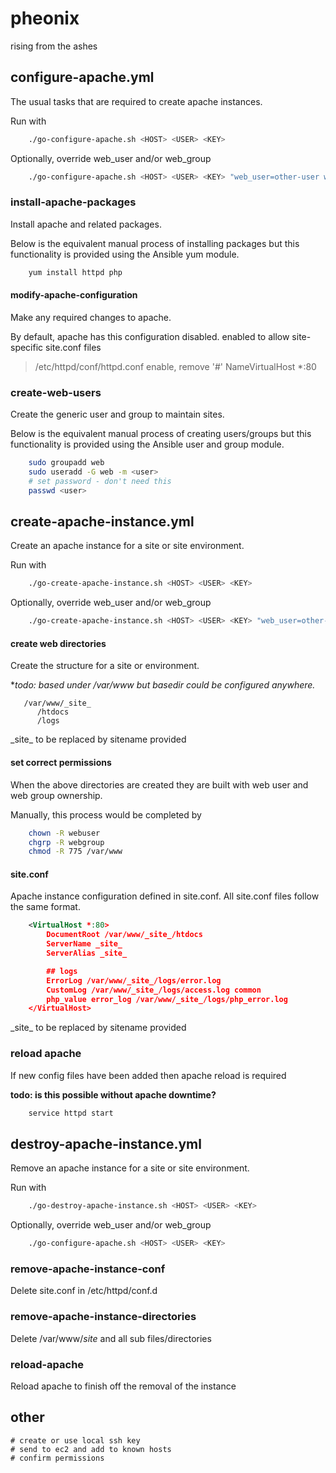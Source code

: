 pheonix
=======

rising from the ashes

## configure-apache.yml
The usual tasks that are required to create apache instances. 

Run with 
```bash
    ./go-configure-apache.sh <HOST> <USER> <KEY>
```

Optionally, override web_user and/or web_group
```bash
    ./go-configure-apache.sh <HOST> <USER> <KEY> "web_user=other-user web_group=other-group"
```

### install-apache-packages
Install apache and related packages.

Below is the equivalent manual process of installing packages but this functionality is provided using the Ansible yum module.

```bash
    yum install httpd php
```

#### modify-apache-configuration
Make any required changes to apache.

By default, apache has this configuration disabled. enabled to allow site-specific site.conf files

> /etc/httpd/conf/httpd.conf
> enable, remove '#'
> NameVirtualHost *:80

### create-web-users
Create the generic user and group to maintain sites.

Below is the equivalent manual process of creating users/groups but this functionality is provided using the Ansible user and group module. 

```bash
    sudo groupadd web
    sudo useradd -G web -m <user>
    # set password - don't need this 
    passwd <user>
```

## create-apache-instance.yml 
Create an apache instance for a site or site environment.

Run with 
```bash
    ./go-create-apache-instance.sh <HOST> <USER> <KEY>
```

Optionally, override web_user and/or web_group
```bash
    ./go-create-apache-instance.sh <HOST> <USER> <KEY> "web_user=other-user web_group=other-group"
```

#### create web directories
Create the structure for a site or environment. 

**todo: based under /var/www but basedir could be configured anywhere.*

```
   /var/www/_site_
      /htdocs
      /logs
```
\_site\_ to be replaced by sitename provided

#### set correct permissions
When the above directories are created they are built with web user and web group ownership.

Manually, this process would be completed by

```bash
    chown -R webuser
    chgrp -R webgroup
    chmod -R 775 /var/www
```

#### site.conf
Apache instance configuration defined in site.conf. All site.conf files follow the same format.

```xml
    <VirtualHost *:80>
        DocumentRoot /var/www/_site_/htdocs
        ServerName _site_
        ServerAlias _site_ 

        ## logs
        ErrorLog /var/www/_site_/logs/error.log
        CustomLog /var/www/_site_/logs/access.log common
        php_value error_log /var/www/_site_/logs/php_error.log
    </VirtualHost>
```

\_site\_  to be replaced by sitename provided

### reload apache
If new config files have been added then apache reload is required

**todo: is this possible without apache downtime?**

```bash
    service httpd start
```

## destroy-apache-instance.yml 
Remove an apache instance for a site or site environment.

Run with 
```bash
    ./go-destroy-apache-instance.sh <HOST> <USER> <KEY>
```

Optionally, override web_user and/or web_group
```bash
    ./go-configure-apache.sh <HOST> <USER> <KEY>
```
### remove-apache-instance-conf
Delete site.conf in /etc/httpd/conf.d

### remove-apache-instance-directories
Delete /var/www/_site_ and all sub files/directories

### reload-apache
Reload apache to finish off the removal of the instance

## other

    # create or use local ssh key
    # send to ec2 and add to known hosts
    # confirm permissions